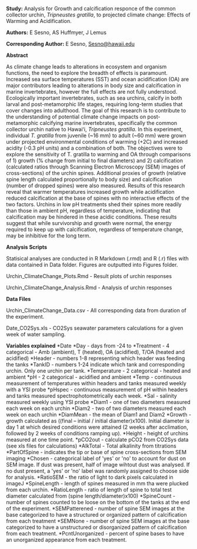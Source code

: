 **Study:** Analysis for Growth and calcification responce of the common collector urchin, _Tripneustes gratilla_, to projected climate change: Effects of Warming and Acidification.

**Authors:** E Sesno, AS Huffmyer, J Lemus

**Corresponding Author:** E Sesno, Sesno@hawaii.edu

**Abstract** 

As climate change leads to alterations in ecosystem and organism functions, the need to explore the breadth of effects is paramount. Increased sea surface temperatures (SST) and ocean acidification (OA) are major contributors leading to alterations in body size and calcification in marine invertebrates, however the full effects are not fully understood. Ecologically important invertebrates, such as sea urchins, calcify in both larval and post-metamorphic life stages, requiring long-term studies that cover changes into adulthood. The goal of this research is to contribute to the understanding of potential climate change impacts on post-metamorphic calcifying marine invertebrates, specifically the common collector urchin native to Hawaiʻi, _Tripneustes gratilla_. In this experiment, individual _T. gratilla_  from juvenile (~16 mm) to adult (~60 mm) were grown under projected environmental conditions of warming (+2C) and increased acidity (-0.3 pH units) and a combination of both. The objectives were to explore the sensitivity of T. gratilla to warming and OA through comparisons of 1) growth (% change from initial to final diameters) and 2) calcification (calculated ratios through Scanning Electron Microscopy (SEM) images of cross-sections) of the urchin spines. Additional proxies of growth (relative spine length calculated proportionally to body size) and calcification (number of dropped spines) were also measured. Results of this research reveal that warmer temperatures increased growth while acidification reduced calcification at the base of spines with no interactive effects of the two factors. Urchins in low pH treatments shed their spines more readily than those in ambient pH, regardless of temperature, indicating that calcification may be hindered in these acidic conditions. These results suggest that while survivorship and growth were normal, the energy required to keep up with calcification, regardless of temperature change, may be inhibitive for the long term.

**Analysis Scripts**

Statisical analyses are conducted in R Markdown (.rmd) and R (.r) files with data contained in Data folder. Figures are outputted into Figures folder.

Urchin_ClimateChange_Plots.Rmd - Result plots of urchin responses

Urchin_ClimateChange_Analysis.Rmd - Analysis of urchin responses

**Data Files**

Urchin_ClimateChange_Data.csv - All corresponding data from duration of the experiment.

Date_CO2Sys.xls - CO2Sys seawater parameters calculations for a given week of water sampling.

**Variables explained**
*Date
*Day - days from -24 to 
*Treatment - 4 categorical - Amb (ambient), T (heated), OA (acidified), T/OA (heated and acidified)
*Header - numbers 1-8 representing which header was feeding the tanks
*TankID - numbers 1-24 indicate which tank and corresponding urchin. Only one urchin per tank.
*Temperature - 2 categorical - heated and ambient
*pH - 2 categorical - acidified and ambient
*Temp - continuous measurement of temperatures within headers and tanks measured weekly with a YSI probe
*pHspec - continuous measurement of pH within headers and tanks measured spectrophotometrically each week.
*Sal - salinity measured weekly using YSI probe
*Diam1 - one of two diameters measured each week on each urchin
*Diam2 - two of two diameters measured each week on each urchin
*DiamMean - the mean of Diam1 and Diam2
*Growth - growth calculated as ((final – initial / initial diameter)x100). Initial diameter is day 1 at which desired conditions were attained (2 weeks after acclimation, followed by 2 weeks of conditions ramping up).
*Height - height of urchins measured at one time point.
*pCO2out - calculate pCO2 from CO2Sys data (see xls files for calculations)
*AlkTotal - Total alkalinity from titrations
*PartOfSpine - indicates the tip or base of spine cross-sections from SEM imaging
*Chosen - categorical label of 'yes' or 'no' to account for dust on SEM image. If dust was present, half of image wihtout dust was analysed. If no dust present, a 'yes' or 'no' label was randomly assigned to choose side for analysis.
*RatioSEM - the ratio of light to dark pixels calculated in imageJ
*SpineLength - length of spines measured in mm tha were plucked from each urchin.
*RatioLength - ratio of length of spine to total test diameter calculated from (spine length/diameter)x100) 
*SpineCount - number of spines counted to be loose on the bottom of the tanks at the end of the experiment.
*SEMPatterened - number of spine SEM images at the base categorized to have a structured or organized pattern of calcification from each treatment
*SEMNone - number of spine SEM images at the base categorized to have a unstructured or disorganized pattern of calcification from each treatment.
*PcntUnorganized - percent of spine bases to have an unorganized appearance from each treatment.

